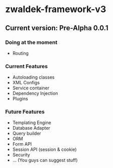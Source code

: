 # zwaldek-framework-v3

## Current version: Pre-Alpha 0.0.1

### Doing at the moment
- Routing

### Current Features
- Autoloading classes
- XML Configs
- Service container
- Dependency Injection
- Plugins

### Future Features
- Templating Engine
- Database Adapter
- Query builder
- ORM
- Form API
- Session API (session & cookie)
- Security
- ... (You guys can suggest stuff)